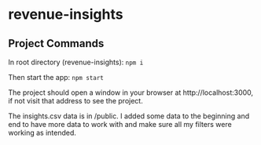 # revenue-insights

## Project Commands


In root directory (revenue-insights): `npm i`

Then start the app: `npm start`

The project should open a window in your browser at http://localhost:3000, if not visit that address to see the project.

The insights.csv data is in /public.  I added some data to the beginning and end to have more data to work with and make sure all my filters were working as intended.